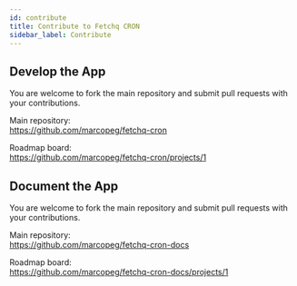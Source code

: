 ```yaml
---
id: contribute
title: Contribute to Fetchq CRON
sidebar_label: Contribute
---
```


## Develop the App

You are welcome to fork the main repository and submit pull requests with your contributions.

Main repository:  
https://github.com/marcopeg/fetchq-cron

Roadmap board:  
https://github.com/marcopeg/fetchq-cron/projects/1

## Document the App

You are welcome to fork the main repository and submit pull requests with your contributions.

Main repository:  
https://github.com/marcopeg/fetchq-cron-docs

Roadmap board:  
https://github.com/marcopeg/fetchq-cron-docs/projects/1
